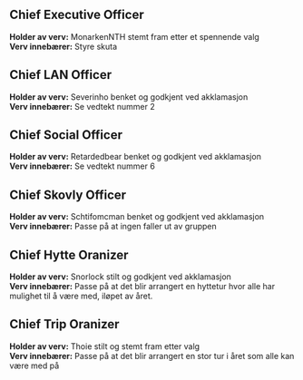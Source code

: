 ## Chief Executive Officer

**Holder av verv:** MonarkenNTH stemt fram etter et spennende valg    
**Verv innebærer:** Styre skuta

## Chief LAN Officer
**Holder av verv:** Severinho benket og godkjent ved akklamasjon   
**Verv innebærer:** Se vedtekt nummer 2

## Chief Social Officer

**Holder av verv:** Retardedbear benket og godkjent ved akklamasjon   
**Verv innebærer:** Se vedtekt nummer 6

## Chief Skovly Officer

**Holder av verv:** Schtifomcman benket og godkjent ved akklamasjon   
**Verv innebærer:** Passe på at ingen faller ut av gruppen

## Chief Hytte Oranizer

**Holder av verv:** Snorlock stilt og godkjent ved akklamasjon   
**Verv innebærer:** Passe på at det blir arrangert en hyttetur hvor alle har mulighet til å være med, iløpet av året.

## Chief Trip Oranizer

**Holder av verv:** Thoie stilt og stemt fram etter valg   
**Verv innebærer:** Passe på at det blir arrangert en stor tur i året som alle kan være med på
